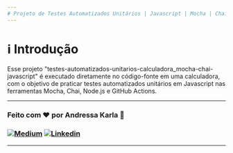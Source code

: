 ```yaml
---
# Projeto de Testes Automatizados Unitários | Javascript | Mocha | Chai | Node.js | GitHub Actions :test_tube:
---
```

# :information_source: Introdução
Esse projeto "testes-automatizados-unitarios-calculadora_mocha-chai-javascript" é executado diretamente no código-fonte em uma calculadora, com o objetivo de praticar testes automatizados unitários em Javascript nas ferramentas Mocha, Chai, Node.js e GitHub Actions.

---
### Feito com ❤️ por Andressa Karla :wave: 

### [![Medium](https://img.shields.io/badge/-Medium-595D60?style=plastic&logo=Medium&logoColor=white&link=https://medium.com/@andressakarla)](https://medium.com/@andressakarla) [![Linkedin](https://img.shields.io/badge/-LinkedIn-595D60?style=plastic&logo=Linkedin&logoColor=white&link=https://www.linkedin.com/in/andressakarla//)](https://www.linkedin.com/in/andressakarla/)

---
